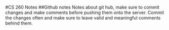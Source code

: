 #CS 260 Notes
##Github notes
Notes about git hub, make sure to commit changes and make comments before pushing them onto the server. Commit the changes often and make sure to leave valid and meaningful comments behind them.